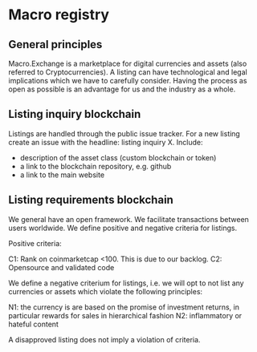# Macro registry

## General principles

Macro.Exchange is a marketplace for digital currencies and assets (also referred to Cryptocurrencies).
A listing can have technological and legal implications which we have to carefully consider. Having the process
as open as possible is an advantage for us and the industry as a whole.

## Listing inquiry blockchain

Listings are handled through the public issue tracker. For a new listing create an issue with the headline:
listing inquiry X. Include:

* description of the asset class (custom blockchain or token)
* a link to the blockchain repository, e.g. github
* a link to the main website

## Listing requirements blockchain

We general have an open framework. We facilitate transactions between users worldwide. We define positive and negative
criteria for listings.

Positive criteria:

C1: Rank on coinmarketcap <100. This is due to our backlog.
C2: Opensource and validated code

We define a negative criterium for listings, i.e. we will opt to not list any currencies or assets which
violate the following principles:

N1: the currency is are based on the promise of investment returns, in particular rewards for sales in hierarchical fashion
N2: inflammatory or hateful content

A disapproved listing does not imply a violation of criteria.
